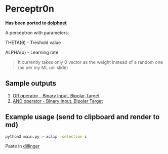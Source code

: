 # Perceptr0n

**Has been ported to [dolphnet](https://github.com/Dolpheyn/dolphnet)**

A perceptron with parameters:

THETA(θ) - Treshold value

ALPHA(ɑ) - Learning rate

> It currently takes only 0 vector as the weight instead of a random one (as
per my ML uni slide)

## Sample outputs

1. [OR operator - Binary Input, Bipolar Target](OR.md)
2. [AND operator - Binary Input, Bipolar Target](AND.md)

## Example usage (send to clipboard and render to md)

```bash
python3 main.py > xclip -selection c
```

Paste in [dillinger](https://dillinger.io/)
